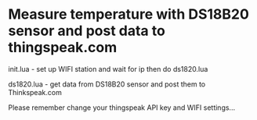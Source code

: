 Measure temperature with DS18B20 sensor and post data to thingspeak.com
==========================================================================

init.lua - set up WIFI station and wait for ip then do ds1820.lua

ds1820.lua - get data from DS18B20 sensor and post them to Thinkspeak.com



Please remember change your thingspeak API key and WIFI settings...
